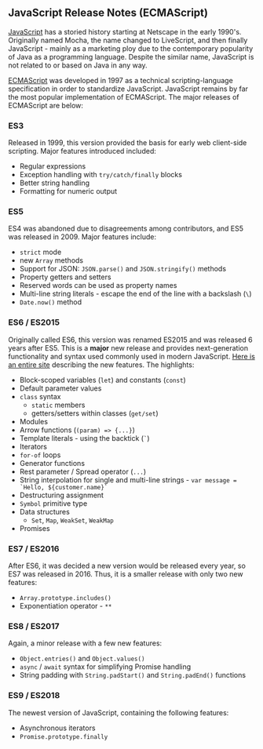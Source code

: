 ## JavaScript Release Notes (ECMAScript)
[JavaScript](https://en.wikipedia.org/wiki/JavaScript) has a storied history starting at Netscape in the early 1990's.
Originally named Mocha, the name changed to LiveScript, and then finally JavaScript -
mainly as a marketing ploy due to the contemporary popularity of Java as a programming language.
Despite the similar name, JavaScript is not related to or based on Java in any way.

[ECMAScript](https://en.wikipedia.org/wiki/ECMAScript) was developed in 1997 as a technical scripting-language specification
in order to standardize JavaScript. JavaScript remains by far the most popular
implementation of ECMAScript. The major releases of ECMAScript are below:

### ES3
Released in 1999, this version provided the basis for early web client-side scripting.
Major features introduced included:
* Regular expressions
* Exception handling with `try/catch/finally` blocks
* Better string handling
* Formatting for numeric output

### ES5
ES4 was abandoned due to disagreements among contributors, and ES5 was released in 2009.
Major features include:
* `strict` mode
* new `Array` methods
* Support for JSON: `JSON.parse()` and `JSON.stringify()` methods
* Property getters and setters
* Reserved words can be used as property names
* Multi-line string literals - escape the end of the line with a backslash (`\`)
* `Date.now()` method

### ES6 / ES2015
Originally called ES6, this version was renamed ES2015 and was released 6 years after ES5.
This is a **major** new release and provides next-generation functionality and syntax
used commonly used in modern JavaScript. [Here is an entire site](http://es6-features.org)
describing the new features. The highlights:
* Block-scoped variables (`let`) and constants (`const`)
* Default parameter values
* `class` syntax
  * `static` members
  * getters/setters within classes (`get/set`)
* Modules
* Arrow functions (`(param) => {...}`)
* Template literals - using the backtick (``` ` ```)
* Iterators
* `for-of` loops
* Generator functions
* Rest parameter / Spread operator (`...`)
* String interpolation for single and multi-line strings - ```var message = `Hello, ${customer.name}` ```
* Destructuring assignment
* `Symbol` primitive type
* Data structures
  * `Set`, `Map`, `WeakSet`, `WeakMap`
* Promises

### ES7 / ES2016
After ES6, it was decided a new version would be released every year, so ES7 was
released in 2016. Thus, it is a smaller release with only two new features:
* `Array.prototype.includes()`
* Exponentiation operator - `**`

### ES8 / ES2017
Again, a minor release with a few new features:
* `Object.entries()` and `Object.values()`
* `async` / `await` syntax for simplifying Promise handling
* String padding with `String.padStart()` and `String.padEnd()` functions

### ES9 / ES2018
The newest version of JavaScript, containing the following features:
* Asynchronous iterators
* `Promise.prototype.finally`
